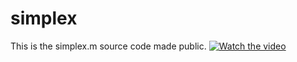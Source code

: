 # simplex

This is the simplex.m source code made public. 
[![Watch the video](https://imgur.com/CxHSLHB)](https://youtu.be/dAyeNmz6p-c)

